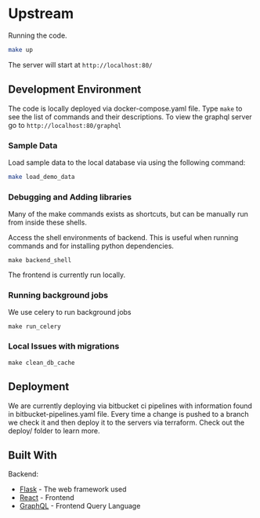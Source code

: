# Upstream
Running the code.
```sh
make up
```

The server will start at `http://localhost:80/`

## Development Environment
The code is locally deployed via docker-compose.yaml file. 
Type `make` to see the list of commands and their descriptions.
To view the graphql server go to `http://localhost:80/graphql`

### Sample Data
Load sample data to the local database via using the following command:
```sh
make load_demo_data
```

### Debugging and Adding libraries
Many of the make commands exists as shortcuts, but can be manually run from inside these shells.

Access the shell environments of backend. This is useful when running commands and for installing python dependencies.
```
make backend_shell
```
The frontend is currently run locally. 
### Running background jobs
We use celery to run background jobs
```
make run_celery
```
### Local Issues with migrations
```
make clean_db_cache
```

## Deployment
We are currently deploying via bitbucket ci pipelines with information found in
bitbucket-pipelines.yaml file. Every time a change is pushed to a branch we check it and then
deploy it to the servers via terraform. Check out the deploy/ folder to learn more.

## Built With
Backend:
* [Flask](http://flask.pocoo.org/) - The web framework used
* [React](https://reactjs.org/) - Frontend
* [GraphQL](https://graphql.org/) - Frontend Query Language